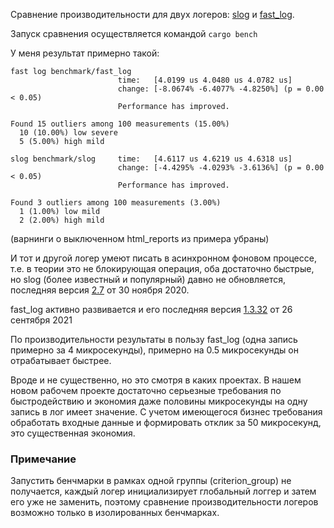 Сравнение производительности для двух логеров: [slog](https://github.com/slog-rs/slog) и
[fast_log](https://github.com/rbatis/fast_log).

Запуск сравнения осуществляется командой `cargo bench`

У меня результат примерно такой:
```
fast log benchmark/fast_log                                                                             
                        time:   [4.0199 us 4.0480 us 4.0782 us]
                        change: [-8.0674% -6.4077% -4.8250%] (p = 0.00 < 0.05)
                        Performance has improved.

Found 15 outliers among 100 measurements (15.00%)
  10 (10.00%) low severe
  5 (5.00%) high mild

slog benchmark/slog     time:   [4.6117 us 4.6219 us 4.6318 us]                                 
                        change: [-4.4295% -4.0293% -3.6136%] (p = 0.00 < 0.05)
                        Performance has improved.

Found 3 outliers among 100 measurements (3.00%)
  1 (1.00%) low mild
  2 (2.00%) high mild
```

(варнинги о выключенном html_reports из примера убраны) 

И тот и другой логер умеют писать в асинхронном фоновом процессе, т.е. в теории это не блокирующая операция, 
оба достаточно быстрые, но slog (более известный и популярный) давно не обновляется, последняя версия 
[2.7](https://crates.io/crates/slog) от 30 ноября 2020.

fast_log активно развивается и его последняя версия [1.3.32](https://crates.io/crates/fast_log) от 26 сентября 2021

По производительности результаты в пользу fast_log (одна запись примерно за 4 микросекунды), 
примерно на 0.5 микросекунды он отрабатывает быстрее. 

Вроде и не существенно, но это смотря в каких проектах. В нашем новом рабочем проекте достаточно серьезные требования по 
быстродействию и экономия даже половины микросекунды на одну запись в лог имеет значение. С учетом имеющегося бизнес 
требования обработать входные данные и формировать отклик за 50 микросекунд, это существенная экономия.

### Примечание

Запустить бенчмарки в рамках одной группы (criterion_group) не получается, каждый логер инициализирует глобальный логгер 
и затем его уже не заменить, поэтому сравнение производительности логеров возможно только в изолированных бенчмарках. 